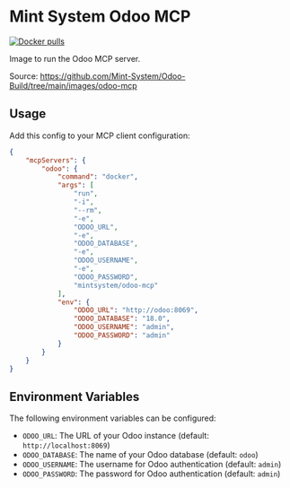 # Mint System Odoo MCP

[![Docker pulls](https://img.shields.io/docker/pulls/mintsystem/odoo-mcp)](https://hub.docker.com/r/mintsystem/odoo-mcp/)

Image to run the Odoo MCP server.

Source: <https://github.com/Mint-System/Odoo-Build/tree/main/images/odoo-mcp>

## Usage

Add this config to your MCP client configuration:

```json
{
    "mcpServers": {
        "odoo": {
            "command": "docker",
            "args": [
                "run",
                "-i",
                "--rm",
                "-e",
                "ODOO_URL",
                "-e",
                "ODOO_DATABASE",
                "-e",
                "ODOO_USERNAME",
                "-e",
                "ODOO_PASSWORD",
                "mintsystem/odoo-mcp"
            ],
            "env": {
                "ODOO_URL": "http://odoo:8069",
                "ODOO_DATABASE": "18.0",
                "ODOO_USERNAME": "admin",
                "ODOO_PASSWORD": "admin"
            }
        }
    }
}
```

## Environment Variables

The following environment variables can be configured:

- `ODOO_URL`: The URL of your Odoo instance (default: `http://localhost:8069`)
- `ODOO_DATABASE`: The name of your Odoo database (default: `odoo`)
- `ODOO_USERNAME`: The username for Odoo authentication (default: `admin`)
- `ODOO_PASSWORD`: The password for Odoo authentication (default: `admin`)
